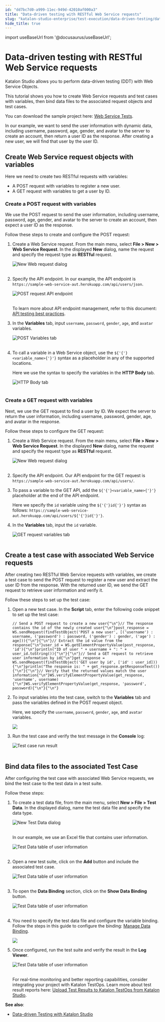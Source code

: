 ```yaml
---
id: "dd7bc7d0-a999-11ec-949d-42010af000a3"
title: "Data-driven testing with RESTful Web Service requests"
slug: "katalon-studio-enterprise/test-execution/data-driven-testing/data-driven-testing-with-restful-web-service-requests"
hide_title: true
---
```

import useBaseUrl from '@docusaurus/useBaseUrl';


# <a id="id" class="anchor_top_offset"/><a id="ariaid-title1" class="anchor_top_offset"/>Data-driven testing with RESTful Web Service requests

<p xmlns="http://www.w3.org/1999/xhtml" className="p">Katalon Studio allows you to perform data-driven testing (DDT)   with Web Service Objects.</p> 
<p xmlns="http://www.w3.org/1999/xhtml" className="p">This tutorial shows you how to create Web Service requests and   test cases with variables, then bind data files to the associated   request objects and test cases.</p> 
<p xmlns="http://www.w3.org/1999/xhtml" className="p">You can download the sample project here: <a className="xref j-external-link" href="https://github.com/katalon-studio-samples/web-service-tests" target="_blank">Web     Service Tests</a>.</p> 
<p xmlns="http://www.w3.org/1999/xhtml" className="p">In our example, we want to send the user information with   dynamic data, including username, password, age, gender, and avatar   to the server to create an account, then return a user ID as the   response. After creating a new user, we will find that user by the   user ID.</p> 
    

## <a id="id_1" class="anchor_top_offset"/>Create Web Service request objects with variables

    
      
<p xmlns="http://www.w3.org/1999/xhtml" className="p">Here we need to create two RESTful requests with variables:</p> 
      
<ul xmlns="http://www.w3.org/1999/xhtml" className="ul">   <li className="li">A POST request with variables to register a new user.</li>   <li className="li">A GET request with variables to get a user by ID.</li> </ul> 
    
          

### <a id="id_2" class="anchor_top_offset"/>Create a POST request with variables

<p xmlns="http://www.w3.org/1999/xhtml" className="p">We use the POST request to send the user information, including   username, password, age, gender, and avatar to the server to create   an account, then expect a user ID as the response.</p> 
<p xmlns="http://www.w3.org/1999/xhtml" className="p">Follow these steps to create and configure the POST request:</p> 
<ol xmlns="http://www.w3.org/1999/xhtml" className="ol"><li className="li">     <p className="p">Create a Web Service request. From the main menu, select       <strong className="ph b">File &gt; New &gt; Web Service Request</strong>. In the       displayed <strong className="ph b">New</strong> dialog, name the request and specify       the request type as <strong className="ph b">RESTful</strong> request.</p>     <p className="p">       <img className="image" src={useBaseUrl("https://github.com/katalon-studio/docs-images/raw/master/katalon-studio/docs/ddt-web-service/KS-new-web-request-POST.png")} alt="New Web request dialog" /><br /><br />     </p>   </li><li className="li">     <p className="p">Specify the API endpoint. In our example, the API endpoint is       <code className="ph codeph">https://sample-web-service-aut.herokuapp.com/api/users/json</code>.</p>     <p className="p">       <img className="image" src={useBaseUrl("https://github.com/katalon-studio/docs-images/raw/master/katalon-studio/docs/ddt-web-service/KS-New-POST-API-endpoint.png")} alt="POST request API endpoint" /><br /><br />     </p><p className="p">To learn more about API endpoint management, refer to this       document: <a className="xref j-external-link" href="https://docs.katalon.com/katalon-studio/docs/introduction_api_testing.html#api-testing-best-practices" target="_blank">API         testing best practices</a>.</p>   </li><li className="li">     <p className="p">In the <strong className="ph b">Variables</strong> tab, input       <code className="ph codeph">username</code>, <code className="ph codeph">password</code>, <code className="ph codeph">gender</code>,       <code className="ph codeph">age</code>, and <code className="ph codeph">avatar</code> variables.</p>     <p className="p">       <img className="image" src={useBaseUrl("https://github.com/katalon-studio/docs-images/raw/master/katalon-studio/docs/ddt-web-service/KS-POST-request-variable-tab.png")} alt="POST Variables tab" /><br /><br />     </p>   </li><li className="li">     <p className="p">To call a variable in a Web Service object, use the       <code className="ph codeph">${'{'}&lt;variable_name&gt;{'}'}</code> syntax as a placeholder in       any of the supported locations.</p>     <p className="p">Here we use the syntax to specify the variables in the       <strong className="ph b">HTTP Body</strong> tab.</p>     <p className="p">       <img className="image" src={useBaseUrl("https://github.com/katalon-studio/docs-images/raw/master/katalon-studio/docs/ddt-web-service/KS-POST-request-HTTP-body.png")} alt="HTTP Body tab" /><br /><br />     </p>   </li></ol> 
      

### <a id="id_3" class="anchor_top_offset"/>Create a GET request with variables

      
        
<p xmlns="http://www.w3.org/1999/xhtml" className="p">Next, we use the GET request to find a user by ID. We expect the   server to return the user information, including username,   password, gender, age, and avatar in the response.</p> 
        
<p xmlns="http://www.w3.org/1999/xhtml" className="p">Follow these steps to configure the GET request:</p> 
        
<ol xmlns="http://www.w3.org/1999/xhtml" className="ol">   <li className="li">     <p className="p">Create a Web Service request. From the main menu, select       <strong className="ph b">File &gt; New &gt; Web Service Request</strong>. In the       displayed <strong className="ph b">New</strong> dialog, name the request and specify       the request type as <strong className="ph b">RESTful</strong> request.</p>     <p className="p">       <img className="image" src={useBaseUrl("https://github.com/katalon-studio/docs-images/raw/master/katalon-studio/docs/ddt-web-service/KS-new-web-request-GET.png")} alt="New Web request dialog" /><br /><br />     </p>   </li>   <li className="li">     <p className="p">Specify the API endpoint. Our API endpoint for the GET request       is       <code className="ph codeph">https://sample-web-service-aut.herokuapp.com/api/users/</code>.</p>   </li>   <li className="li">     <p className="p">To pass a variable to the GET API, add the       <code className="ph codeph">${'{'}&lt;variable_name&gt;{'}'}</code> placeholder at the end of the       API endpoint.</p>     <p className="p">Here we specify the <code className="ph codeph">id</code> variable using the       <code className="ph codeph">${'{'}id{'}'}</code> syntax as follows:       <code className="ph codeph">https://sample-web-service-aut.herokuapp.com/api/users/${'{'}id{'}'}</code>.</p>   </li>   <li className="li">     <p className="p">In the <strong className="ph b">Variables</strong> tab, input the <code className="ph codeph">id</code>       variable.</p>     <p className="p">       <img className="image" src={useBaseUrl("https://github.com/katalon-studio/docs-images/raw/master/katalon-studio/docs/ddt-web-service/KS-GET-request-object-config.png")} alt="GET request variables tab" /><br /><br />     </p>   </li> </ol> 
      
    

## <a id="id_4" class="anchor_top_offset"/>Create a test case with associated Web Service requests

<p xmlns="http://www.w3.org/1999/xhtml" className="p">After creating two RESTful Web Service requests with variables,   we create a test case to send the POST request to register a new   user and extract the user ID from the response. With the returned   user ID, we send the GET request to retrieve user information and   verify it.</p> 
<p xmlns="http://www.w3.org/1999/xhtml" className="p">Follow these steps to set up the test case:</p> 
<ol xmlns="http://www.w3.org/1999/xhtml" className="ol"><li className="li">     <p className="p">Open a new test case. In the <strong className="ph b">Script</strong> tab, enter       the following code snippet to set up the test case:</p>     <pre className="pre codeblock"><code>// Send a POST request to create a new user{"\n"}// The response contains the id of the newly created user{"\n"}post_response = WS.sendRequest(findTestObject('POST a new user', [('username') : username, ('password') : password, ('gender') : gender, ('age') : age])){"\n"}{"\n"}// Extract the id value from the response{"\n"}user_id = WS.getElementPropertyValue(post_response, 'id'){"\n"}println("ID of user " + username + ": " + user_id.toString()){"\n"}{"\n"}// Send a GET request to retrieve user information by id{"\n"}get_response = WS.sendRequest(findTestObject('GET user by id', ['id' : user_id])){"\n"}println("The response is: " + get_response.getResponseText()){"\n"}{"\n"}// Verify that the returned values match the user information{"\n"}WS.verifyElementPropertyValue(get_response, 'username', username){"\n"}WS.verifyElementPropertyValue(get_response, 'password', password){"\n"}{"\n"}</code></pre>   </li><li className="li">     <p className="p">To input variables into the test case, switch to the       <strong className="ph b">Variables</strong> tab and pass the variables defined in       the POST request object.</p>     <p className="p">Here, we specify the <code className="ph codeph">username</code>,       <code className="ph codeph">password</code>, <code className="ph codeph">gender</code>, <code className="ph codeph">age</code>, and       <code className="ph codeph">avatar</code> variables.</p>     <p className="p">       <img className="image" src={useBaseUrl("/28608840-d824-11ec-a2dc-0242fe3e4a3f.png")} /></p>   </li><li className="li">     <p className="p">Run the test case and verify the test message in the       <strong className="ph b">Console</strong> log:</p>     <p className="p">       <img className="image" src={useBaseUrl("https://github.com/katalon-studio/docs-images/raw/master/katalon-studio/docs/ddt-web-service/KS-Console-log-test-case-result.png")} alt="Test case run result" /><br /><br />     </p>   </li></ol> 

## <a id="id_5" class="anchor_top_offset"/>Bind data files to the associated Test Case

<p xmlns="http://www.w3.org/1999/xhtml" className="p">After configuring the test case with associated Web Service   requests, we bind the test case to the test data in a test   suite.</p> 
<p xmlns="http://www.w3.org/1999/xhtml" className="p">Follow these steps:</p> 
<ol xmlns="http://www.w3.org/1999/xhtml" className="ol"><li className="li">     <p className="p">To create a test data file, from the main menu, select       <strong className="ph b">New &gt; File &gt; Test Data</strong>. In the displayed       dialog, name the test data file and specify the data type.</p>     <p className="p">       <img className="image" src={useBaseUrl("https://github.com/katalon-studio/docs-images/raw/master/katalon-studio/docs/ddt-web-service/KS-New-Test-Data-dialog.png")} alt="New Test Data dialog" /><br /><br />     </p>     <p className="p">In our example, we use an Excel file that contains user       information.</p>     <p className="p">       <img className="image" src={useBaseUrl("https://github.com/katalon-studio/docs-images/raw/master/katalon-studio/docs/ddt-web-service/KS-Test-Data-User-Information-Table.png")} alt="Test Data table of user information" /><br /><br />     </p>   </li><li className="li">     <p className="p">Open a new test suite, click on the <strong className="ph b">Add</strong> button       and include the associated test case.</p>     <p className="p">       <img className="image" src={useBaseUrl("https://github.com/katalon-studio/docs-images/raw/master/katalon-studio/docs/ddt-web-service/KS-Test-Suite-add-test-case.png")} alt="Test Data table of user information" /><br /><br />     </p>   </li><li className="li">     <p className="p">To open the <strong className="ph b">Data Binding</strong> section, click on the       <strong className="ph b">Show Data Binding</strong> button.</p>     <p className="p">       <img className="image" src={useBaseUrl("https://github.com/katalon-studio/docs-images/raw/master/katalon-studio/docs/ddt-web-service/KS-Test-Suite-Show-Data-Binding.png")} alt="Test Data table of user information" /><br /><br />     </p>   </li><li className="li">     <p className="p">You need to specify the test data file and configure the       variable binding. Follow the steps in this guide to configure the       binding: <a className="xref j-external-link" href="https://docs.katalon.com/katalon-studio/docs/run-test-case-external-data.html#manage-data-binding" target="_blank">Manage         Data Binding</a>.</p>     <p className="p">       <img className="image" src={useBaseUrl("/285c1b70-d824-11ec-a2dc-0242fe3e4a3f.png")} /></p>   </li><li className="li">     <p className="p">Once configured, run the test suite and verify the result in the       <strong className="ph b">Log Viewer</strong>.</p>     <p className="p">       <img className="image" src={useBaseUrl("https://github.com/katalon-studio/docs-images/raw/master/katalon-studio/docs/ddt-web-service/KS-DDT-Test-Result.png")} alt="Test Data table of user information" /><br /><br />     </p><p className="p">For real-time monitoring and better reporting capabilities,       consider integrating your project with Katalon TestOps. Learn more       about test result reports here: <a className="xref j-external-link" href="https://docs.katalon.com/katalon-studio/docs/katalon-analytics-beta-integration.html" target="_blank">Upload         Test Results to Katalon TestOps from Katalon Studio</a>.</p>   </li></ol> 
<p xmlns="http://www.w3.org/1999/xhtml" className="p">   <strong className="ph b">See also</strong>:</p> 
<ul xmlns="http://www.w3.org/1999/xhtml" className="ul"><li className="li">     <a className="xref j-external-link" href="https://docs.katalon.com/katalon-studio/docs/ddt.html" target="_blank">Data-driven       Testing with Katalon Studio</a>   </li></ul> 
